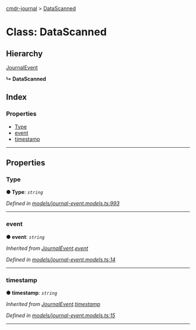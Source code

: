 [cmdr-journal](../README.md) > [DataScanned](../classes/datascanned.md)



# Class: DataScanned

## Hierarchy


 [JournalEvent](journalevent.md)

**↳ DataScanned**







## Index

### Properties

* [Type](datascanned.md#type)
* [event](datascanned.md#event)
* [timestamp](datascanned.md#timestamp)



---
## Properties
<a id="type"></a>

###  Type

**●  Type**:  *`string`* 

*Defined in [models/journal-event.models.ts:993](https://github.com/chrisbruford/cmdr-journal/blob/5b08b7d/src/models/journal-event.models.ts#L993)*





___

<a id="event"></a>

###  event

**●  event**:  *`string`* 

*Inherited from [JournalEvent](journalevent.md).[event](journalevent.md#event)*

*Defined in [models/journal-event.models.ts:14](https://github.com/chrisbruford/cmdr-journal/blob/5b08b7d/src/models/journal-event.models.ts#L14)*





___

<a id="timestamp"></a>

###  timestamp

**●  timestamp**:  *`string`* 

*Inherited from [JournalEvent](journalevent.md).[timestamp](journalevent.md#timestamp)*

*Defined in [models/journal-event.models.ts:15](https://github.com/chrisbruford/cmdr-journal/blob/5b08b7d/src/models/journal-event.models.ts#L15)*





___


